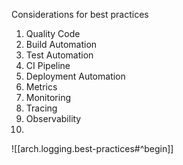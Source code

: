 Considerations for best practices

1. Quality Code
1. Build Automation
1. Test Automation
1. CI Pipeline
1. Deployment Automation
1. Metrics
1. Monitoring
1. Tracing
1. Observability
1. 

![[arch.logging.best-practices#^begin]]